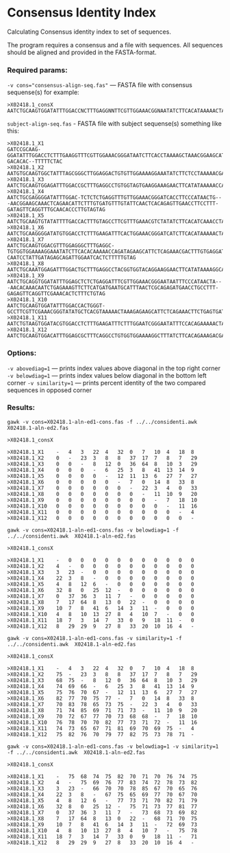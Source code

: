# Consensus Identity Index
Calculating Consensus identity index to set of sequences.

The program requires a consensus and a file with sequences. All sequences should be aligned and provided in the FASTA-format.

### Required params:

`-v cons="consensus-align-seq.fas"` — FASTA file with consensus sequense(s)
for example:
```fasta
>X02418.1_consX
AATCTGCAAGTGGATATTTGGACCNCTTTGAGGNNTTCGTTGGAAACGGNAATATCTTCACATAAAAACTAAACAGAAGCATTCTCAGAAACTTCTTTGTGATGATTGCATTCAACTCACAGAGTTGAACATTCCTTTTGATAGAGCAGTTTNGAAACACTCTTTTTGTAG
```

`subject-align-seq.fas` - FASTA file with subject sequense(s)
something like this:
```fasta
>X02418.1_X1
GATCCGCAAG-GGATATTTGGACCTCTTTGAAGGTTTCGTTGGAAACGGGATAATCTTCACCTAAAAGCTAAACGGAAGCATTCTCAGAAACTTCTTTGGGATGTTTGCATTCACCTCACAGAGTTGAAGTTTCCCTTTGATAGCGCAGTTT-GACACAC--TTTTTCTAC
>X02418.1_X2
AATGTGCAAGTGGCTATTTAGCGGGCTTGGAGGACTGTGTTGGAAAAGGAAATATCTTCTCCTAAAAACGACATAGAAGCATTCTCAGAAACTGCTCTGTGATGATTGCATTCAACTCCCAGAGTTGAACATTCCTTTTGATAGAGCAGTTTGCAAACACTCTTTTTGTAG
>X02418.1_X3
AATCTGCAAGTGGAGATTTGGACCGCTTTGAGGCCTGTGGTAGTGAAGGAAAGAACTTCATATAAAAACCAGACGGTAGCACTCTCAGAAAATTCTTTGTGACGATGGAGTTTAACTCAGGGAGCTGAACATTCGTTATGATGGAGCAGATTCCAAACACACGTTTTGTAG
>X02418.1_X4
AATCTGCGAGGGGATATTTGGAC-TCTCTCTGAGGTTTGTTGGAAACGGGATCACCTTCCCATAACTG---AACGGAAGCAAACTCAGAACATTCTTTGTGATGTTTGTATTCAACTCACAGAGTTGAACCTTCCTTT-GATAGTTCAGGTTTGCAACACCCTTGTAGTAG
>X02418.1_X5
AATCTGCAAGTGTATATTTTGACCACTTTGTAGCCTTCGTTTGAAACGTCTATATCTTCACATCAAACCTAGACAGAAGCATTCTCAGAAAGTTTTCTGCGATGACTGCATTCCACTCACAGAGTTGAACAATCCTTTTGATGGAGCAGTTTTGAAACCCTCTTTCTTTGG
>X02418.1_X6
AATCTGCAAGGGGATATGTGGACCTCTTTGAAGATTTCACTGGAAACGGGATCATCTTCACATAAAAACTAAACAGAAGCATTCTCGGAAACTATTTTGTGATGTTTGTATTCAACTCCCAGAGTTGAACTTTCCTTTTGAAAGAGCAGCTATGAAACACTCTTTTTCGAG
>X02418.1_X7
AATCTGCAAGTGGACGTTTGGAGGGCTTTGAGGC-TGTGGTGGAAAAGGAAATATCTTCACACAAAAACCAGATAGAAGCATTCTCAGAAACGACTTTGTGAGGATGGCATTCAACTACTGGAGTTGA-CAATCCTATTGATAGAGCAGATTGGAATCACTCTTTTTGTAG
>X02418.1_X8
AATCTGCAAATGGAGATTTGGACTGCTTTGAGGCCTACGGTGGTACAGGAAGGAACTTCATATAAAAGGCAAACGGAAGCATTCTCAGAATATTCTTTGTGATGATGGAGTTTCACTCACAGAGCTGAACATGCCTTTTGATGGAGCAGTTTCCAAATACACTTTTGGTAG
>X02418.1_X9
AATCTGCAGGTGGATATTTGGAGCTCTCTGAGGATTTCGTTGGAAACGGGAATAATTTCCCATAACTA---AACACAAACAATCTGAGAAAGTTCTTCATGATGAATGCATTTAACTCGCAGAGATGAACCTGCCTTT-GAGAGTTCAGGTTCGAAACACTCTTTCTGTAG
>X02418.1_X10
AATCTGCAAGTGGATATTTGGACCACTGGGT-GCCTTCGTTCGAAACGGGTATATGCTCACGTAAAAACTAAAGAGAAGCATTCTCAGAAACTTCTGAGTGATGATTGCATTCAAGTCACACAGTTGAACCCTCCTTTTGATGGAGCAGTTTTGAAACTGTCTTTTTGTAG
>X02418.1_X11
AATCTGTAAGTGGATACGTGGACCTCTTTGAAGATTTCTTTGGAATCGGGAATATTTCCACAGAAAAACTAAACTGAAGCATTCTCAGAAACTGCTTTGTGGTGTTTGTGTTCGAGCCGCAGAGTTTAACATTGCTTTTCATAGAGCAGTTTTGAAATATTCTTTTGGCAG
>X02418.1_X12
AATCTGCAAGTGGACATTTGGAGCGCTTTCAGGCCTGTGGTGGAAAAGGCTTTATCTTCACAGAAAGACGAGAGAGAAGCATTGTCAGAAACTTCTTTGTGATGATTGCATTCAACTCACAGAGTTGAAGATTCCTTTTGAAACAGCAGTTTCGAAACACTCTTTCTGTGG
```

### Options:

`-v abovediag=1` — prints index values above diagonal in the top right corner
`-v belowdiag=1` — prints index values below diagonal in the bottom left corner
`-v similarity=1` — prints percent identity of the two compared sequences in opposed corner

### Results:

`gawk -v cons=X02418.1-aln-ed1-cons.fas -f ../../considenti.awk X02418.1-aln-ed2.fas`
```
>X02418.1_consX

>X02418.1_X1	-	4	3	22	4	32	0	7	10	4	18	8
>X02418.1_X2	0	-	23	3	8	8	37	17	7	8	7	29
>X02418.1_X3	0	0	-	8	12	0	36	64	8	10	3	29
>X02418.1_X4	0	0	0	-	6	25	3	8	41	13	14	9
>X02418.1_X5	0	0	0	0	-	12	11	13	6	27	7	27
>X02418.1_X6	0	0	0	0	0	-	7	0	14	8	33	8
>X02418.1_X7	0	0	0	0	0	0	-	22	3	4	0	33
>X02418.1_X8	0	0	0	0	0	0	0	-	11	10	9	20
>X02418.1_X9	0	0	0	0	0	0	0	0	-	7	18	10
>X02418.1_X10	0	0	0	0	0	0	0	0	0	-	11	16
>X02418.1_X11	0	0	0	0	0	0	0	0	0	0	-	4
>X02418.1_X12	0	0	0	0	0	0	0	0	0	0	0	-
```

`gawk -v cons=X02418.1-aln-ed1-cons.fas -v belowdiag=1 -f ../../considenti.awk  X02418.1-aln-ed2.fas`
```
>X02418.1_consX

>X02418.1_X1	-	0	0	0	0	0	0	0	0	0	0	0
>X02418.1_X2	4	-	0	0	0	0	0	0	0	0	0	0
>X02418.1_X3	3	23	-	0	0	0	0	0	0	0	0	0
>X02418.1_X4	22	3	8	-	0	0	0	0	0	0	0	0
>X02418.1_X5	4	8	12	6	-	0	0	0	0	0	0	0
>X02418.1_X6	32	8	0	25	12	-	0	0	0	0	0	0
>X02418.1_X7	0	37	36	3	11	7	-	0	0	0	0	0
>X02418.1_X8	7	17	64	8	13	0	22	-	0	0	0	0
>X02418.1_X9	10	7	8	41	6	14	3	11	-	0	0	0
>X02418.1_X10	4	8	10	13	27	8	4	10	7	-	0	0
>X02418.1_X11	18	7	3	14	7	33	0	9	18	11	-	0
>X02418.1_X12	8	29	29	9	27	8	33	20	10	16	4	-
```

`gawk -v cons=X02418.1-aln-ed1-cons.fas -v similarity=1 -f ../../considenti.awk  X02418.1-aln-ed2.fas`
```
>X02418.1_consX

>X02418.1_X1	-	4	3	22	4	32	0	7	10	4	18	8
>X02418.1_X2	75	-	23	3	8	8	37	17	7	8	7	29
>X02418.1_X3	68	75	-	8	12	0	36	64	8	10	3	29
>X02418.1_X4	74	69	66	-	6	25	3	8	41	13	14	9
>X02418.1_X5	75	76	70	67	-	12	11	13	6	27	7	27
>X02418.1_X6	82	77	70	75	77	-	7	0	14	8	33	8
>X02418.1_X7	70	83	78	65	73	75	-	22	3	4	0	33
>X02418.1_X8	71	74	85	69	71	71	73	-	11	10	9	20
>X02418.1_X9	70	72	67	77	70	73	68	68	-	7	18	10
>X02418.1_X10	76	78	70	70	82	77	73	71	72	-	11	16
>X02418.1_X11	74	73	65	67	71	81	69	70	69	75	-	4
>X02418.1_X12	75	82	76	70	79	77	82	75	73	78	71	-
```

`gawk -v cons=X02418.1-aln-ed1-cons.fas -v belowdiag=1 -v similarity=1 -f ../../considenti.awk  X02418.1-aln-ed2.fas`
```
>X02418.1_consX

>X02418.1_X1	-	75	68	74	75	82	70	71	70	76	74	75
>X02418.1_X2	4	-	75	69	76	77	83	74	72	78	73	82
>X02418.1_X3	3	23	-	66	70	70	78	85	67	70	65	76
>X02418.1_X4	22	3	8	-	67	75	65	69	77	70	67	70
>X02418.1_X5	4	8	12	6	-	77	73	71	70	82	71	79
>X02418.1_X6	32	8	0	25	12	-	75	71	73	77	81	77
>X02418.1_X7	0	37	36	3	11	7	-	73	68	73	69	82
>X02418.1_X8	7	17	64	8	13	0	22	-	68	71	70	75
>X02418.1_X9	10	7	8	41	6	14	3	11	-	72	69	73
>X02418.1_X10	4	8	10	13	27	8	4	10	7	-	75	78
>X02418.1_X11	18	7	3	14	7	33	0	9	18	11	-	71
>X02418.1_X12	8	29	29	9	27	8	33	20	10	16	4	-
```
